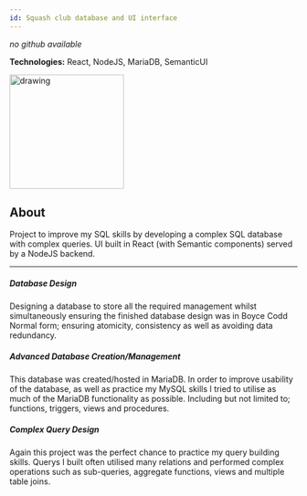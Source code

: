 ```yaml
---
id: Squash club database and UI interface
---
```

*no github available*

**Technologies:** React, NodeJS, MariaDB, SemanticUI

<img src="https://upload.wikimedia.org/wikipedia/commons/thumb/6/68/Mariadb-seal-browntext.svg/2560px-Mariadb-seal-browntext.svg.png" alt="drawing" width="200"/>

## About 

Project to improve my SQL skills by developing a complex SQL database with complex queries. UI built in React (with Semantic components) served by a NodeJS backend.

---
##### Database Design
Designing a database to store all the required management whilst simultaneously ensuring the finished database design was in Boyce Codd Normal form; ensuring atomicity, consistency as well as avoiding data redundancy.

##### Advanced Database Creation/Management
This database was created/hosted in MariaDB. In order to improve usability of the database, as well as practice my MySQL skills I tried to utilise as much of the MariaDB functionality as possible. Including but not limited to; functions, triggers, views and procedures.

##### Complex Query Design
Again this project was the perfect chance to practice my query building skills. Querys I built often utilised many relations and performed complex operations such as sub-queries, aggregate functions, views and multiple table joins.

